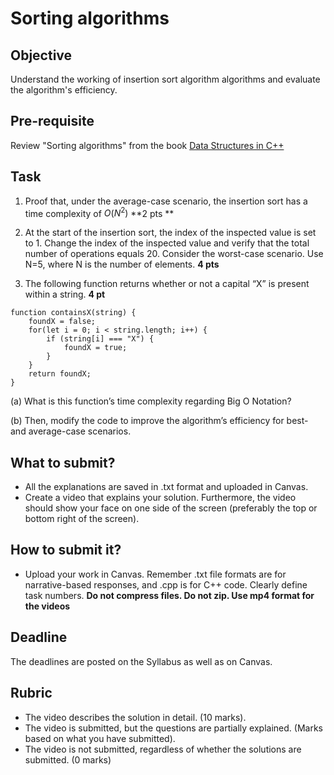 # Sorting algorithms

## Objective
Understand the working of insertion sort algorithm algorithms and evaluate the algorithm's efficiency.

## Pre-requisite
Review "Sorting algorithms" from the book [Data Structures in C++](https://d-khan.github.io/ds)

## Task
1. Proof that, under the average-case scenario, the insertion sort has a time complexity of $O(N^2)$  **2 pts **

2. At the start of the insertion sort, the index of the inspected value is set to 1. Change the index of the inspected value and verify that the total number of operations equals 20. Consider the worst-case scenario. Use N=5, where N is the number of elements.  **4 pts**

3. The following function returns whether or not a capital “X” is present within a string.  **4 pt**

```
function containsX(string) {
	foundX = false;
	for(let i = 0; i < string.length; i++) { 
		if (string[i] === "X") {
			foundX = true; 
		}
	}
	return foundX; 
}
```

(a) What is this function’s time complexity regarding Big O Notation?

(b) Then, modify the code to improve the algorithm’s efficiency for best- and average-case scenarios.

## What to submit?  

- All the explanations are saved in .txt format and uploaded in Canvas.
- Create a video that explains your solution. Furthermore, the video should show your face on one side of the screen (preferably the top or bottom right of the screen). 

## How to submit it?
- Upload your work in Canvas. Remember .txt file formats are for narrative-based responses, and .cpp is for C++ code. Clearly define task numbers. __Do not compress files. Do not zip. Use mp4 format for the videos__

## Deadline
The deadlines are posted on the Syllabus as well as on Canvas.

## Rubric
- The video describes the solution in detail. (10 marks).  
- The video is submitted, but the questions are partially explained. (Marks based on what you have submitted).  
- The video is not submitted, regardless of whether the solutions are submitted. (0 marks)
